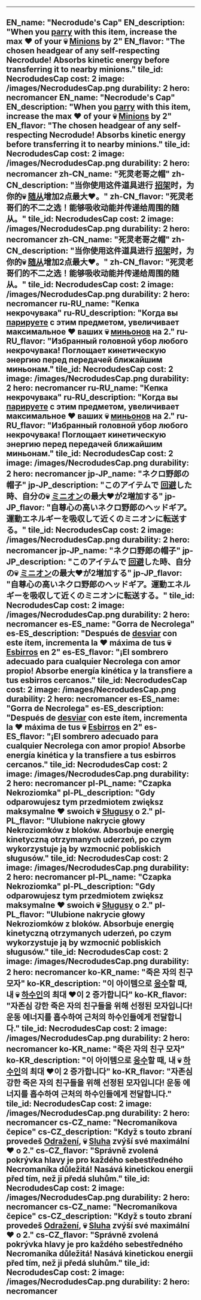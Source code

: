 ---

EN_name: "Necrodude's Cap"
EN_description: "When you  <u>parry</u> with this item, increase the max ❤️ of your 💀 <u>Minions</u> by 2"
EN_flavor: "The chosen headgear of any self-respecting Necrodude! Absorbs kinetic energy before transferring it to nearby minions."
tile_id: NecrodudesCap
cost: 2
image: /images/NecrodudesCap.png
durability: 2
hero: necromancer
EN_name: "Necrodude's Cap"
EN_description: "When you  <u>parry</u> with this item, increase the max ❤️ of your 💀 <u>Minions</u> by 2"
EN_flavor: "The chosen headgear of any self-respecting Necrodude! Absorbs kinetic energy before transferring it to nearby minions."
tile_id: NecrodudesCap
cost: 2
image: /images/NecrodudesCap.png
durability: 2
hero: necromancer
zh-CN_name: "死灵老哥之帽"
zh-CN_description: "当你使用这件道具进行 <u>招架</u>时，为你的💀 <u>随从</u>增加2点最大❤️。"
zh-CN_flavor: "死灵老哥们的不二之选！能够吸收动能并传递给周围的随从。"
tile_id: NecrodudesCap
cost: 2
image: /images/NecrodudesCap.png
durability: 2
hero: necromancer
zh-CN_name: "死灵老哥之帽"
zh-CN_description: "当你使用这件道具进行 <u>招架</u>时，为你的💀 <u>随从</u>增加2点最大❤️。"
zh-CN_flavor: "死灵老哥们的不二之选！能够吸收动能并传递给周围的随从。"
tile_id: NecrodudesCap
cost: 2
image: /images/NecrodudesCap.png
durability: 2
hero: necromancer
ru-RU_name: "Кепка некрочувака"
ru-RU_description: "Когда вы  <u>парируете</u> c этим предметом, увеличивает максимальное ❤️ ваших 💀 <u>миньонов</u> на 2."
ru-RU_flavor: "Избранный головной убор любого некрочувака! Поглощает кинетическую энергию перед передачей ближайшим миньонам."
tile_id: NecrodudesCap
cost: 2
image: /images/NecrodudesCap.png
durability: 2
hero: necromancer
ru-RU_name: "Кепка некрочувака"
ru-RU_description: "Когда вы  <u>парируете</u> c этим предметом, увеличивает максимальное ❤️ ваших 💀 <u>миньонов</u> на 2."
ru-RU_flavor: "Избранный головной убор любого некрочувака! Поглощает кинетическую энергию перед передачей ближайшим миньонам."
tile_id: NecrodudesCap
cost: 2
image: /images/NecrodudesCap.png
durability: 2
hero: necromancer
jp-JP_name: "ネクロ野郎の帽子"
jp-JP_description: "このアイテムで <u>回避</u>した時、自分の💀 <u>ミニオン</u>の最大❤️が2増加する"
jp-JP_flavor: "自尊心の高いネクロ野郎のヘッドギア。運動エネルギーを吸収して近くのミニオンに転送する。"
tile_id: NecrodudesCap
cost: 2
image: /images/NecrodudesCap.png
durability: 2
hero: necromancer
jp-JP_name: "ネクロ野郎の帽子"
jp-JP_description: "このアイテムで <u>回避</u>した時、自分の💀 <u>ミニオン</u>の最大❤️が2増加する"
jp-JP_flavor: "自尊心の高いネクロ野郎のヘッドギア。運動エネルギーを吸収して近くのミニオンに転送する。"
tile_id: NecrodudesCap
cost: 2
image: /images/NecrodudesCap.png
durability: 2
hero: necromancer
es-ES_name: "Gorra de Necrolega"
es-ES_description: "Después de  <u>desviar</u> con este ítem, incrementa la ❤️ máxima de tus 💀 <u>Esbirros</u> en 2"
es-ES_flavor: "¡El sombrero adecuado para cualquier Necrolega con amor propio! Absorbe energía kinética y la transfiere a tus esbirros cercanos."
tile_id: NecrodudesCap
cost: 2
image: /images/NecrodudesCap.png
durability: 2
hero: necromancer
es-ES_name: "Gorra de Necrolega"
es-ES_description: "Después de  <u>desviar</u> con este ítem, incrementa la ❤️ máxima de tus 💀 <u>Esbirros</u> en 2"
es-ES_flavor: "¡El sombrero adecuado para cualquier Necrolega con amor propio! Absorbe energía kinética y la transfiere a tus esbirros cercanos."
tile_id: NecrodudesCap
cost: 2
image: /images/NecrodudesCap.png
durability: 2
hero: necromancer
pl-PL_name: "Czapka Nekroziomka"
pl-PL_description: "Gdy odparowujesz tym przedmiotem zwiększ maksymalne ❤️ swoich 💀 <u>Sługusy</u> o 2."
pl-PL_flavor: "Ulubione nakrycie głowy Nekroziomków z bloków. Absorbuje energię kinetyczną otrzymanych uderzeń, po czym wykorzystuje ją by wzmocnić pobliskich sługusów."
tile_id: NecrodudesCap
cost: 2
image: /images/NecrodudesCap.png
durability: 2
hero: necromancer
pl-PL_name: "Czapka Nekroziomka"
pl-PL_description: "Gdy odparowujesz tym przedmiotem zwiększ maksymalne ❤️ swoich 💀 <u>Sługusy</u> o 2."
pl-PL_flavor: "Ulubione nakrycie głowy Nekroziomków z bloków. Absorbuje energię kinetyczną otrzymanych uderzeń, po czym wykorzystuje ją by wzmocnić pobliskich sługusów."
tile_id: NecrodudesCap
cost: 2
image: /images/NecrodudesCap.png
durability: 2
hero: necromancer
ko-KR_name: "죽은 자의 친구 모자"
ko-KR_description: "이 아이템으로  <u>응수</u>할 때, 내 💀 <u>하수인</u>의 최대 ❤️이 2 증가합니다"
ko-KR_flavor: "자존심 강한 죽은 자의 친구들을 위해 선정된 모자입니다! 운동 에너지를 흡수하여 근처의 하수인들에게 전달합니다."
tile_id: NecrodudesCap
cost: 2
image: /images/NecrodudesCap.png
durability: 2
hero: necromancer
ko-KR_name: "죽은 자의 친구 모자"
ko-KR_description: "이 아이템으로  <u>응수</u>할 때, 내 💀 <u>하수인</u>의 최대 ❤️이 2 증가합니다"
ko-KR_flavor: "자존심 강한 죽은 자의 친구들을 위해 선정된 모자입니다! 운동 에너지를 흡수하여 근처의 하수인들에게 전달합니다."
tile_id: NecrodudesCap
cost: 2
image: /images/NecrodudesCap.png
durability: 2
hero: necromancer
cs-CZ_name: "Necromaníkova čepice"
cs-CZ_description: "Když s touto zbraní provedeš  <u>Odražení</u>, 💀 <u>Sluha</u> zvýší své maximální ❤️ o 2."
cs-CZ_flavor: "Správně zvolená pokrývka hlavy je pro každého sebestředného Necromaníka důležitá! Nasává kinetickou energii před tím, než ji předá sluhům."
tile_id: NecrodudesCap
cost: 2
image: /images/NecrodudesCap.png
durability: 2
hero: necromancer
cs-CZ_name: "Necromaníkova čepice"
cs-CZ_description: "Když s touto zbraní provedeš  <u>Odražení</u>, 💀 <u>Sluha</u> zvýší své maximální ❤️ o 2."
cs-CZ_flavor: "Správně zvolená pokrývka hlavy je pro každého sebestředného Necromaníka důležitá! Nasává kinetickou energii před tím, než ji předá sluhům."
tile_id: NecrodudesCap
cost: 2
image: /images/NecrodudesCap.png
durability: 2
hero: necromancer
---